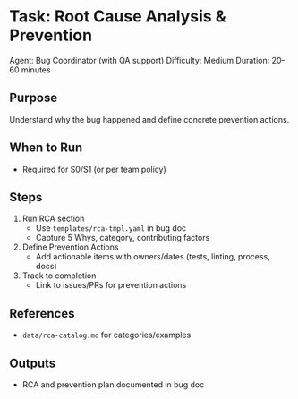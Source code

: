 # Task: Root Cause Analysis & Prevention

Agent: Bug Coordinator (with QA support)
Difficulty: Medium
Duration: 20–60 minutes

## Purpose
Understand why the bug happened and define concrete prevention actions.

## When to Run
- Required for S0/S1 (or per team policy)

## Steps
1) Run RCA section
   - Use `templates/rca-tmpl.yaml` in bug doc
   - Capture 5 Whys, category, contributing factors
2) Define Prevention Actions
   - Add actionable items with owners/dates (tests, linting, process, docs)
3) Track to completion
   - Link to issues/PRs for prevention actions

## References
- `data/rca-catalog.md` for categories/examples

## Outputs
- RCA and prevention plan documented in bug doc


